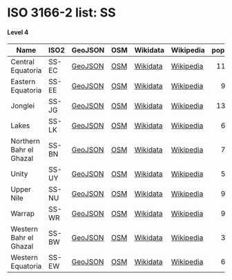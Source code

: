 # ISO 3166-2 list: SS


#### Level 4
Name | ISO2 | GeoJSON | OSM | Wikidata | Wikipedia | population 
--- | --- | --- | --- | --- | --- | --: 
Central Equatoria | SS-EC | [GeoJSON](../../export/geojson/q7/iso2/SS/SS-EC.geojson) | [OSM](https://www.openstreetmap.org/relation/2190479) | [Wikidata](https://www.wikidata.org/wiki/Q487709) | [Wikipedia](http://en.wikipedia.org/wiki/en%3ACentral%20Equatoria) | 1103592
Eastern Equatoria | SS-EE | [GeoJSON](../../export/geojson/q7/iso2/SS/SS-EE.geojson) | [OSM](https://www.openstreetmap.org/relation/2190482) | [Wikidata](https://www.wikidata.org/wiki/Q488519) | [Wikipedia](http://en.wikipedia.org/wiki/en%3AEastern%20Equatoria) | 906126
Jonglei | SS-JG | [GeoJSON](../../export/geojson/q7/iso2/SS/SS-JG.geojson) | [OSM](https://www.openstreetmap.org/relation/2190481) | [Wikidata](https://www.wikidata.org/wiki/Q488904) | [Wikipedia](http://en.wikipedia.org/wiki/en%3AJonglei) | 1358602
Lakes | SS-LK | [GeoJSON](../../export/geojson/q7/iso2/SS/SS-LK.geojson) | [OSM](https://www.openstreetmap.org/relation/2190480) | [Wikidata](https://www.wikidata.org/wiki/Q491096) | [Wikipedia](http://en.wikipedia.org/wiki/en%3ALakes%2C%20Sudan) | 695730
Northern Bahr el Ghazal | SS-BN | [GeoJSON](../../export/geojson/q7/iso2/SS/SS-BN.geojson) | [OSM](https://www.openstreetmap.org/relation/2190520) | [Wikidata](https://www.wikidata.org/wiki/Q491111) | [Wikipedia](http://en.wikipedia.org/wiki/en%3ANorthern%20Bahr%20el%20Ghazal) | 720898
Unity | SS-UY | [GeoJSON](../../export/geojson/q7/iso2/SS/SS-UY.geojson) | [OSM](https://www.openstreetmap.org/relation/2190519) | [Wikidata](https://www.wikidata.org/wiki/Q319965) | [Wikipedia](http://en.wikipedia.org/wiki/en%3AUnity%20State) | 585801
Upper Nile | SS-NU | [GeoJSON](../../export/geojson/q7/iso2/SS/SS-NU.geojson) | [OSM](https://www.openstreetmap.org/relation/2190518) | [Wikidata](https://www.wikidata.org/wiki/Q487702) | [Wikipedia](http://en.wikipedia.org/wiki/en%3AUpper%20Nile%20%28state%29) | 964353
Warrap | SS-WR | [GeoJSON](../../export/geojson/q7/iso2/SS/SS-WR.geojson) | [OSM](https://www.openstreetmap.org/relation/2190521) | [Wikidata](https://www.wikidata.org/wiki/Q491138) | [Wikipedia](http://en.wikipedia.org/wiki/en%3AWarrap%20%28state%29) | 972928
Western Bahr el Ghazal | SS-BW | [GeoJSON](../../export/geojson/q7/iso2/SS/SS-BW.geojson) | [OSM](https://www.openstreetmap.org/relation/2190484) | [Wikidata](https://www.wikidata.org/wiki/Q332095) | [Wikipedia](http://en.wikipedia.org/wiki/en%3AWestern%20Bahr%20el%20Ghazal) | 333431
Western Equatoria | SS-EW | [GeoJSON](../../export/geojson/q7/iso2/SS/SS-EW.geojson) | [OSM](https://www.openstreetmap.org/relation/2190483) | [Wikidata](https://www.wikidata.org/wiki/Q319979) | [Wikipedia](http://en.wikipedia.org/wiki/en%3AWestern%20Equatoria) | 619029

